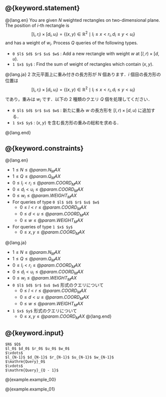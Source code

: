 ## @{keyword.statement}
@{lang.en}
You are given $N$ weighted rectangles on two-dimensional plane.
The position of $i$-th rectangle is 
$$[l_i,r_i) \times [d_i,u_i) = \lbrace(x,y)\in \mathbb{R}^2\mid l_i\leq x<r_i, d_i\leq y<u_i\rbrace$$
and has a weight of $w_i$. Process $Q$ queries of the following types.

 - `0 $l$ $d$ $r$ $u$ $w$` : Add a new rectangle with weight $w$ at $[l,r) \times [d,u)$. 
 - `1 $x$ $y$` : Find the sum of weight of rectangles which contain $(x,y)$. 

@{lang.ja}
$2$ 次元平面上に重み付きの長方形が $N$ 個あります．$i$ 個目の長方形の位置は
$$[l_i,r_i) \times [d_i,u_i) = \lbrace(x,y)\in \mathbb{R}^2\mid l_i\leq x<r_i, d_i\leq y<u_i\rbrace$$
であり，重みは $w_i$ です．以下の $2$ 種類のクエリ $Q$ 個を処理してください．

 - `0 $l$ $d$ $r$ $u$ $w$` : 新たに重み $w$ の長方形を $[l,r) \times [d,u)$ に追加する．
 - `1 $x$ $y$` : $(x,y)$ を含む長方形の重みの総和を求める．
 
 @{lang.end}

## @{keyword.constraints}
@{lang.en}

 - $1 \le N \le @{param.N_MAX}$
 - $1 \le Q \le @{param.Q_MAX}$
 - $0 \le l_i \lt r_i \le @{param.COORD_MAX}$
 - $0 \le d_i \lt u_i \le @{param.COORD_MAX}$
 - $0 \le w_i \le @{param.WEIGHT_MAX}$
 - For queries of type `0 $l$ $d$ $r$ $u$ $w$`
     - $0 \le l \lt r \le @{param.COORD_MAX}$
     - $0 \le d \lt u \le @{param.COORD_MAX}$
     - $0 \le w \le @{param.WEIGHT_MAX}$
 - For queries of type `1 $x$ $y$`
     - $0 \le x, y \le @{param.COORD_MAX}$

@{lang.ja}

 - $1 \le N \le @{param.N_MAX}$
 - $1 \le Q \le @{param.Q_MAX}$
 - $0 \le l_i \lt r_i \le @{param.COORD_MAX}$
 - $0 \le d_i \lt u_i \le @{param.COORD_MAX}$
 - $0 \le w_i \le @{param.WEIGHT_MAX}$
 - `0 $l$ $d$ $r$ $u$ $w$` 形式のクエリについて
     - $0 \le l \lt r \le @{param.COORD_MAX}$
     - $0 \le d \lt u \le @{param.COORD_MAX}$
     - $0 \le w \le @{param.WEIGHT_MAX}$
 - `1 $x$ $y$` 形式のクエリについて
     - $0 \le x, y \le @{param.COORD_MAX}$
@{lang.end}

## @{keyword.input}
~~~
$N$ $Q$
$l_0$ $d_0$ $r_0$ $u_0$ $w_0$
$\vdots$
$l_{N-1}$ $d_{N-1}$ $r_{N-1}$ $u_{N-1}$ $w_{N-1}$
$\mathrm{Query}_0$
$\vdots$
$\mathrm{Query}_{Q - 1}$
~~~

@{example.example_00}

@{example.example_01}
